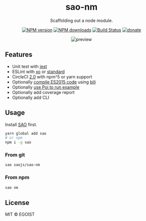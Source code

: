 <h1 align="center">sao-nm</h1>

<p align="center">
  Scaffolding out a node module.
</p>

<p align="center">
<a href="https://npmjs.com/package/sao-nm"><img src="https://img.shields.io/npm/v/sao-nm.svg?style=flat" alt="NPM version"></a> <a href="https://npmjs.com/package/sao-nm"><img src="https://img.shields.io/npm/dm/sao-nm.svg?style=flat" alt="NPM downloads"></a> <a href="https://circleci.com/gh/saojs/sao-nm"><img src="https://img.shields.io/circleci/project/saojs/sao-nm/master.svg?style=flat" alt="Build Status"></a> <a href="https://github.com/egoist/donate"><img src="https://img.shields.io/badge/$-donate-ff69b4.svg?maxAge=2592000&amp;style=flat" alt="donate"></a>
</p>

<p align="center">
  <img src="https://user-images.githubusercontent.com/8784712/28497936-b0c65a1a-6fc5-11e7-8d9d-75d2c297b6d5.png" alt="preview">
</p>

## Features

- Unit test with [jest](https://facebook.github.io/jest/)
- ESLint with [xo](https://github.com/sindresorhus/xo) or [standard](https://github.com/feross/standard)
- CircleCI [2.0](https://circleci.com/docs/2.0/) with npm^5 or yarn support
- Optionally [compile ES2015 code](./docs/compile-es2015.md) using [bili](https://github.com/unipahq/bili)
- Optionally [use Poi to run example](./docs/poi.md)
- Optionally add coverage report
- Optionally add CLI

## Usage

Install [SAO](https://github.com/saojs/sao) first.

```bash
yarn global add sao
# or npm
npm i -g sao
```

### From git

```bash
sao saojs/sao-nm
```

### From npm

```bash 
sao nm
```

## License

MIT &copy; EGOIST
